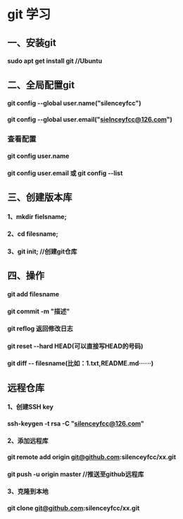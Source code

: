 # git 学习

## 一、安装git
#### sudo apt get install git  //Ubuntu


## 二、全局配置git 
#### git config --global user.name("silenceyfcc")  
#### git config --global user.email("sielnceyfcc@126.com")
### 查看配置
#### git config user.name
#### git config user.email 或 git config --list

## 三、创建版本库
#### 1、mkdir fielsname;
#### 2、cd filesname;
#### 3、git init;  //创建git仓库 

## 四、操作
#### git add filesname
#### git commit -m "描述"
#### git reflog 返回修改日志
#### git reset --hard HEAD(可以直接写HEAD的号码)
#### git diff -- filesname(比如：1.txt,README.md······)
 

## 远程仓库
#### 1、创建SSH key
#### ssh-keygen -t rsa -C "silenceyfcc@126.com" 

#### 2、添加远程库
#### git remote add origin git@github.com:silenceyfcc/xx.git 
#### git push -u origin master  //推送至github远程库

#### 3、克隆到本地
#### git clone git@github.com:silenceyfcc/xx.git 